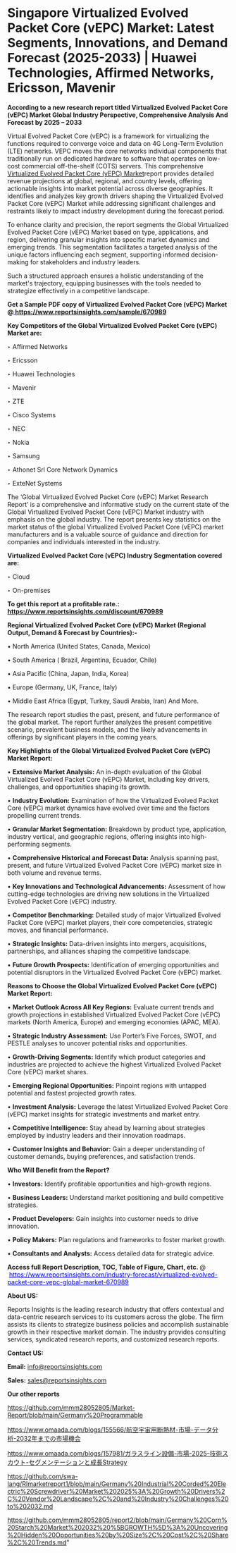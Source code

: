 # Singapore Virtualized Evolved Packet Core (vEPC) Market: Latest Segments, Innovations, and Demand Forecast (2025-2033) | Huawei Technologies, Affirmed Networks, Ericsson, Mavenir

<strong>According to a new research report titled Virtualized Evolved Packet Core (vEPC) Market Global Industry Perspective, Comprehensive Analysis And Forecast by 2025 – 2033</strong>

Virtual Evolved Packet Core (vEPC) is a framework for virtualizing the functions required to converge voice and data on 4G Long-Term Evolution (LTE) networks. VEPC moves the core networks individual components that traditionally run on dedicated hardware to software that operates on low-cost commercial off-the-shelf (COTS) servers. This comprehensive <a href=https://www.reportsinsights.com/sample/670989>Virtualized Evolved Packet Core (vEPC) Market</a>report provides detailed revenue projections at global, regional, and country levels, offering actionable insights into market potential across diverse geographies. It identifies and analyzes key growth drivers shaping the Virtualized Evolved Packet Core (vEPC) Market while addressing significant challenges and restraints likely to impact industry development during the forecast period.

To enhance clarity and precision, the report segments the Global Virtualized Evolved Packet Core (vEPC) Market based on type, applications, and region, delivering granular insights into specific market dynamics and emerging trends. This segmentation facilitates a targeted analysis of the unique factors influencing each segment, supporting informed decision-making for stakeholders and industry leaders.

Such a structured approach ensures a holistic understanding of the market's trajectory, equipping businesses with the tools needed to strategize effectively in a competitive landscape.

<strong>Get a Sample PDF copy of Virtualized Evolved Packet Core (vEPC) Market </strong><strong>@<a href=https://www.reportsinsights.com/sample/670989 style=color:#0000ff;> https://www.reportsinsights.com/sample/670989</a></strong></font>

<strong>Key Competitors of the Global Virtualized Evolved Packet Core (vEPC) Market are:</strong>

‣ Affirmed Networks

‣ Ericsson

‣ Huawei Technologies

‣ Mavenir

‣ ZTE

‣ Cisco Systems

‣ NEC

‣ Nokia

‣ Samsung

‣ Athonet Srl Core Network Dynamics

‣ ExteNet Systems

The ‘Global Virtualized Evolved Packet Core (vEPC) Market Research Report’ is a comprehensive and informative study on the current state of the Global Virtualized Evolved Packet Core (vEPC) Market industry with emphasis on the global industry. The report presents key statistics on the market status of the global Virtualized Evolved Packet Core (vEPC) market manufacturers and is a valuable source of guidance and direction for companies and individuals interested in the industry.

<strong>Virtualized Evolved Packet Core (vEPC) Industry Segmentation covered are:</strong>

‣ Cloud

‣ On-premises

<strong>To get this report at a profitable rate.: <a href=https://www.reportsinsights.com/discount/670989 style=color:#0000ff;>https://www.reportsinsights.com/discount/670989</a></strong></font>

<strong>Regional Virtualized Evolved Packet Core (vEPC) Market (Regional Output, Demand &amp; Forecast by Countries):-</strong>

• North America (United States, Canada, Mexico)

• South America ( Brazil, Argentina, Ecuador, Chile)

• Asia Pacific (China, Japan, India, Korea)

• Europe (Germany, UK, France, Italy)

• Middle East Africa (Egypt, Turkey, Saudi Arabia, Iran) And More.

The research report studies the past, present, and future performance of the global market. The report further analyzes the present competitive scenario, prevalent business models, and the likely advancements in offerings by significant players in the coming years.

<strong>Key Highlights of the Global Virtualized Evolved Packet Core (vEPC) Market Report:</strong>

• <strong>Extensive Market Analysis:</strong> An in-depth evaluation of the Global Virtualized Evolved Packet Core (vEPC) Market, including key drivers, challenges, and opportunities shaping its growth.

• <strong>Industry Evolution:</strong> Examination of how the Virtualized Evolved Packet Core (vEPC) market dynamics have evolved over time and the factors propelling current trends.

• <strong>Granular Market Segmentation:</strong> Breakdown by product type, application, industry vertical, and geographic regions, offering insights into high-performing segments.

• <strong>Comprehensive Historical and Forecast Data:</strong> Analysis spanning past, present, and future Virtualized Evolved Packet Core (vEPC) market size in both volume and revenue terms.

• <strong>Key Innovations and Technological Advancements:</strong> Assessment of how cutting-edge technologies are driving new solutions in the Virtualized Evolved Packet Core (vEPC) industry.

• <strong>Competitor Benchmarking:</strong> Detailed study of major Virtualized Evolved Packet Core (vEPC) market players, their core competencies, strategic moves, and financial performance.

• <strong>Strategic Insights:</strong> Data-driven insights into mergers, acquisitions, partnerships, and alliances shaping the competitive landscape.

• <strong>Future Growth Prospects:</strong> Identification of emerging opportunities and potential disruptors in the Virtualized Evolved Packet Core (vEPC) market.

<strong>Reasons to Choose the Global Virtualized Evolved Packet Core (vEPC) Market Report:</strong>

• <strong>Market Outlook Across All Key Regions:</strong> Evaluate current trends and growth projections in established Virtualized Evolved Packet Core (vEPC) markets (North America, Europe) and emerging economies (APAC, MEA).

• <strong>Strategic Industry Assessment:</strong> Use Porter’s Five Forces, SWOT, and PESTLE analyses to uncover potential risks and opportunities.

• <strong>Growth-Driving Segments:</strong> Identify which product categories and industries are projected to achieve the highest Virtualized Evolved Packet Core (vEPC) market shares.

• <strong>Emerging Regional Opportunities:</strong> Pinpoint regions with untapped potential and fastest projected growth rates.

• <strong>Investment Analysis:</strong> Leverage the latest Virtualized Evolved Packet Core (vEPC) market insights for strategic investments and market entry.

• <strong>Competitive Intelligence:</strong> Stay ahead by learning about strategies employed by industry leaders and their innovation roadmaps.

• <strong>Customer Insights and Behavior:</strong> Gain a deeper understanding of customer demands, buying preferences, and satisfaction trends.

<strong>Who Will Benefit from the Report?</strong>

• <strong>Investors:</strong> Identify profitable opportunities and high-growth regions.

• <strong>Business Leaders:</strong> Understand market positioning and build competitive strategies.

• <strong>Product Developers:</strong> Gain insights into customer needs to drive innovation.

• <strong>Policy Makers:</strong> Plan regulations and frameworks to foster market growth.

• <strong>Consultants and Analysts:</strong> Access detailed data for strategic advice.
</ul>
<strong>Access full Report Description, TOC, Table of Figure, Chart, etc. </strong>@  <a href=https://www.reportsinsights.com/industry-forecast/virtualized-evolved-packet-core-vepc-global-market-670989 style=color:#0000ff;>https://www.reportsinsights.com/industry-forecast/virtualized-evolved-packet-core-vepc-global-market-670989</a></font>

<strong><strong>About US</strong>:</strong>

Reports Insights is the leading research industry that offers contextual and data-centric research services to its customers across the globe. The firm assists its clients to strategize business policies and accomplish sustainable growth in their respective market domain. The industry provides consulting services, syndicated research reports, and customized research reports.

<strong>Contact US:</strong>

<p class=""""><b>Email:</b> <a href=mailto:info@reportsinsights.com>info@reportsinsights.com</a></p>
<p class=""""><b>Sales:</b> <a href=mailto:sales@reportsinsights.com>sales@reportsinsights.com</a></p>

<strong>Our other reports</strong>

<a href=https://github.com/mmm28052805/Market-Report/blob/main/Germany%20Programmable>https://github.com/mmm28052805/Market-Report/blob/main/Germany%20Programmable</a>

<a href=https://www.omaada.com/blogs/155566/航空宇宙用断熱材-市場-データ分析-2032年までの市場機会>https://www.omaada.com/blogs/155566/航空宇宙用断熱材-市場-データ分析-2032年までの市場機会</a>

<a href=https://www.omaada.com/blogs/157981/ガラスライン設備-市場-2025-技術スカウト-セグメンテーションと成長Strategy>https://www.omaada.com/blogs/157981/ガラスライン設備-市場-2025-技術スカウト-セグメンテーションと成長Strategy</a>

<a href=https://github.com/swa-lang/RImarketreport1/blob/main/Germany%20Industrial%20Corded%20Electric%20Screwdriver%20Market%202025%3A%20Growth%20Drivers%2C%20Vendor%20Landscape%2C%20and%20Industry%20Challenges%20to%202032.md>https://github.com/swa-lang/RImarketreport1/blob/main/Germany%20Industrial%20Corded%20Electric%20Screwdriver%20Market%202025%3A%20Growth%20Drivers%2C%20Vendor%20Landscape%2C%20and%20Industry%20Challenges%20to%202032.md</a>

<a href=https://github.com/mmm28052805/report2/blob/main/Germany%20Corn%20Starch%20Market%202032%20%5BGROWTH%5D%3A%20Uncovering%20Hidden%20Opportunities%20by%20Size%2C%20Cost%2C%20Share%2C%20Trends.md>https://github.com/mmm28052805/report2/blob/main/Germany%20Corn%20Starch%20Market%202032%20%5BGROWTH%5D%3A%20Uncovering%20Hidden%20Opportunities%20by%20Size%2C%20Cost%2C%20Share%2C%20Trends.md</a>"
